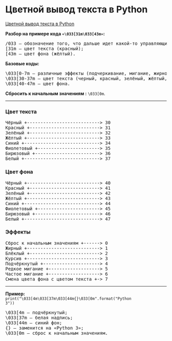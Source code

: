 # Цветной вывод текста в Python
 [Цветной вывод текста в Python](https://all-python.ru/osnovy/tsvetnoj-vyvod-teksta.html)



**Разбор на примере кода <code>«\033[31m\033[43m»</code>:**

<pre>
/033 — обозначение того, что дальше идет какой-то управляющий цветом код;
[31m — цвет текста (красный);
[43m — цвет фона (жёлтый).
</pre>

**Базовые коды:**
<pre>
\033[0-7m — различные эффекты (подчеркивание, мигание, жирность и так далее);
\033[30-37m — цвет текста (черный, красный, зелёный, жёлтый, синий, фиолетовый, сине-голубой, серый);
\033[40-47m — цвет фона.
</pre>

**Сбросить к начальным значениям :** <code>\033[0m</code>.  

------

### Цвет текста
<pre>
Чёрный +---------------------------> 30
Красный +--------------------------> 31
Зелёный +--------------------------> 32
Жёлтый +---------------------------> 33
Синий +----------------------------> 34
Фиолетовый +-----------------------> 35
Бирюзовый +------------------------> 36
Белый +----------------------------> 37
</pre>

### Цвет фона
<pre>
Чёрный +---------------------------> 40
Красный +--------------------------> 41
Зелёный +--------------------------> 42
Жёлтый +---------------------------> 43
Синий +----------------------------> 44
Фиолетовый +-----------------------> 45
Бирюзовый +------------------------> 46
Белый +----------------------------> 47
</pre>

### Эффекты
<pre>
Сброс к начальным значениям +------> 0
Жирный +---------------------------> 1
Блёклый +--------------------------> 2
Курсив +---------------------------> 3
Подчёркнутый +---------------------> 4
Редкое мигание +-------------------> 5
Частое мигание +-------------------> 6
Смена цвета фона с цветом текста +-> 7
</pre>

------

**Пример:**  
<code>print("\033[4m\033[37m\033[44m{}\033[0m".format("Python 3"))</code>
<pre>
\033[4m — подчёркнутый;
\033[37m — белая надпись;
\033[44m — синий фон;
{} — заменится на «Python 3»;
\033[0m — сброс к начальным значениям.
</pre>
